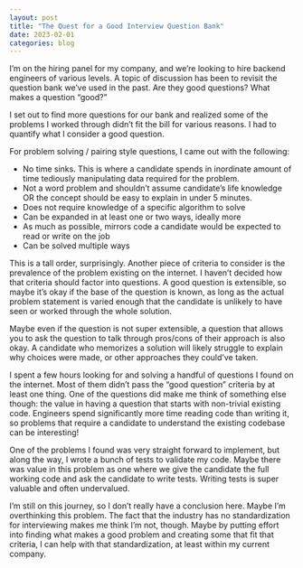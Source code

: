 ```yaml
---
layout: post
title: "The Quest for a Good Interview Question Bank"
date: 2023-02-01
categories: blog
---
```

I’m on the hiring panel for my company, and we’re looking to hire backend engineers of various levels. A topic of discussion has been to revisit the question bank we’ve used in the past. Are they good questions? What makes a question “good?”

I set out to find more questions for our bank and realized some of the problems I worked through didn’t fit the bill for various reasons. I had to quantify what I consider a good question.

For problem solving / pairing style questions, I came out with the following:

- No time sinks. This is where a candidate spends in inordinate amount of time tediously manipulating data required for the problem.
- Not a word problem and shouldn’t assume candidate’s life knowledge OR the concept should be easy to explain in under 5 minutes.
- Does not require knowledge of a specific algorithm to solve
- Can be expanded in at least one or two ways, ideally more
- As much as possible, mirrors code a candidate would be expected to read or write on the job
- Can be solved multiple ways

This is a tall order, surprisingly. Another piece of criteria to consider is the prevalence of the problem existing on the internet. I haven’t decided how that criteria should factor into questions. A good question is extensible, so maybe it’s okay if the base of the question is known, as long as the actual problem statement is varied enough that the candidate is unlikely to have seen or worked through the whole solution.

Maybe even if the question is not super extensible, a question that allows you to ask the question to talk through pros/cons of their approach is also okay. A candidate who memorizes a solution will likely struggle to explain why choices were made, or other approaches they could’ve taken.

I spent a few hours looking for and solving a handful of questions I found on the internet. Most of them didn’t pass the “good question” criteria by at least one thing. One of the questions did make me think of something else though: the value in having a question that starts with non-trivial existing code. Engineers spend significantly more time reading code than writing it, so problems that require a candidate to understand the existing codebase can be interesting!

One of the problems I found was very straight forward to implement, but along the way, I wrote a bunch of tests to validate my code. Maybe there was value in this problem as one where we give the candidate the full working code and ask the candidate to write tests. Writing tests is super valuable and often undervalued.

I’m still on this journey, so I don’t really have a conclusion here. Maybe I’m overthinking this problem. The fact that the industry has no standardization for interviewing makes me think I’m not, though. Maybe by putting effort into finding what makes a good problem and creating some that fit that criteria, I can help with that standardization, at least within my current company.
